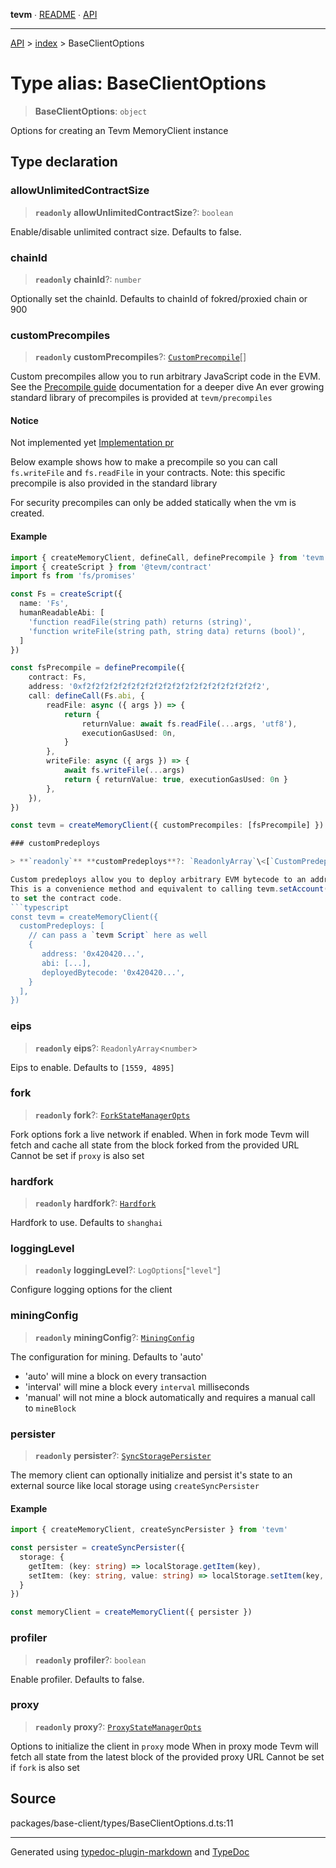**tevm** ∙ [README](../../README.md) ∙ [API](../../API.md)

***

[API](../../API.md) > [index](../README.md) > BaseClientOptions

# Type alias: BaseClientOptions

> **BaseClientOptions**: `object`

Options for creating an Tevm MemoryClient instance

## Type declaration

### allowUnlimitedContractSize

> **`readonly`** **allowUnlimitedContractSize**?: `boolean`

Enable/disable unlimited contract size. Defaults to false.

### chainId

> **`readonly`** **chainId**?: `number`

Optionally set the chainId. Defaults to chainId of fokred/proxied chain or 900

### customPrecompiles

> **`readonly`** **customPrecompiles**?: [`CustomPrecompile`](CustomPrecompile.md)[]

Custom precompiles allow you to run arbitrary JavaScript code in the EVM.
See the [Precompile guide](https://todo.todo) documentation for a deeper dive
An ever growing standard library of precompiles is provided at `tevm/precompiles`

#### Notice

Not implemented yet [Implementation pr](https://github.com/evmts/tevm-monorepo/pull/728/files)

Below example shows how to make a precompile so you can call `fs.writeFile` and `fs.readFile` in your contracts.
Note: this specific precompile is also provided in the standard library

For security precompiles can only be added statically when the vm is created.

#### Example

```ts
import { createMemoryClient, defineCall, definePrecompile } from 'tevm'
import { createScript } from '@tevm/contract'
import fs from 'fs/promises'

const Fs = createScript({
  name: 'Fs',
  humanReadableAbi: [
    'function readFile(string path) returns (string)',
    'function writeFile(string path, string data) returns (bool)',
  ]
})

const fsPrecompile = definePrecompile({
	contract: Fs,
	address: '0xf2f2f2f2f2f2f2f2f2f2f2f2f2f2f2f2f2f2f2f2',
	call: defineCall(Fs.abi, {
		readFile: async ({ args }) => {
			return {
				returnValue: await fs.readFile(...args, 'utf8'),
				executionGasUsed: 0n,
			}
		},
		writeFile: async ({ args }) => {
			await fs.writeFile(...args)
			return { returnValue: true, executionGasUsed: 0n }
		},
	}),
})

const tevm = createMemoryClient({ customPrecompiles: [fsPrecompile] })

### customPredeploys

> **`readonly`** **customPredeploys**?: `ReadonlyArray`\<[`CustomPredeploy`](CustomPredeploy.md)\<`any`, `any`\>\>

Custom predeploys allow you to deploy arbitrary EVM bytecode to an address.
This is a convenience method and equivalent to calling tevm.setAccount() manually
to set the contract code.
```typescript
const tevm = createMemoryClient({
  customPredeploys: [
    // can pass a `tevm Script` here as well
    {
       address: '0x420420...',
       abi: [...],
       deployedBytecode: '0x420420...',
    }
  ],
})
```

### eips

> **`readonly`** **eips**?: `ReadonlyArray`\<`number`\>

Eips to enable. Defaults to `[1559, 4895]`

### fork

> **`readonly`** **fork**?: [`ForkStateManagerOpts`](../interfaces/ForkStateManagerOpts.md)

Fork options fork a live network if enabled.
When in fork mode Tevm will fetch and cache all state from the block forked from the provided URL
Cannot be set if `proxy` is also set

### hardfork

> **`readonly`** **hardfork**?: [`Hardfork`](Hardfork.md)

Hardfork to use. Defaults to `shanghai`

### loggingLevel

> **`readonly`** **loggingLevel**?: `LogOptions`[`"level"`]

Configure logging options for the client

### miningConfig

> **`readonly`** **miningConfig**?: [`MiningConfig`](../../base-client/type-aliases/MiningConfig.md)

The configuration for mining. Defaults to 'auto'
- 'auto' will mine a block on every transaction
- 'interval' will mine a block every `interval` milliseconds
- 'manual' will not mine a block automatically and requires a manual call to `mineBlock`

### persister

> **`readonly`** **persister**?: [`SyncStoragePersister`](SyncStoragePersister.md)

The memory client can optionally initialize and persist it's state to an external source like local storage
using `createSyncPersister`

#### Example

```typescript
import { createMemoryClient, createSyncPersister } from 'tevm'

const persister = createSyncPersister({
  storage: {
    getItem: (key: string) => localStorage.getItem(key),
    setItem: (key: string, value: string) => localStorage.setItem(key, value),
  }
})

const memoryClient = createMemoryClient({ persister })
```

### profiler

> **`readonly`** **profiler**?: `boolean`

Enable profiler. Defaults to false.

### proxy

> **`readonly`** **proxy**?: [`ProxyStateManagerOpts`](../interfaces/ProxyStateManagerOpts.md)

Options to initialize the client in `proxy` mode
When in proxy mode Tevm will fetch all state from the latest block of the provided proxy URL
Cannot be set if `fork` is also set

## Source

packages/base-client/types/BaseClientOptions.d.ts:11

***
Generated using [typedoc-plugin-markdown](https://www.npmjs.com/package/typedoc-plugin-markdown) and [TypeDoc](https://typedoc.org/)
